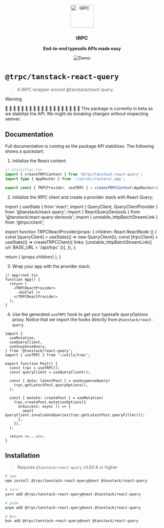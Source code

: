 <p align="center">
  <a href="https://trpc.io/"><img src="https://assets.trpc.io/icons/svgs/blue-bg-rounded.svg" alt="tRPC" height="75"/></a>
</p>

<h3 align="center">tRPC</h3>

<p align="center">
  <strong>End-to-end typesafe APIs made easy</strong>
</p>

<p align="center">
  <img src="https://assets.trpc.io/www/v10/v10-dark-landscape.gif" alt="Demo" />
</p>

# `@trpc/tanstack-react-query`

> A tRPC wrapper around @tanstack/react-query.

> [!WARNING]
>
> 🚧 🚧 🚧 🚧 🚧 🚧 🚧 🚧 🚧 🚧 🚧 🚧 🚧 🚧 🚧 🚧 🚧 🚧 🚧
> This package is currently in beta as we stabilize the API. We might do breaking changes without respecting semver.

## Documentation

Full documentation is coming as the package API stabilizes. The following shows a quickstart.

1. Initialize the React context:

```ts
// utils/trpc.tsx
import { createTRPCContext } from '@trpc/tanstack-react-query';
import type { AppRouter } from '~/server/routers/_app';

export const { TRPCProvider, useTRPC } = createTRPCContext<AppRouter>();
```

2. Initialize the tRPC client and create a provider stack with React Query:

import { useState } from 'react';
import { QueryClient, QueryClientProvider } from '@tanstack/react-query';
import { ReactQueryDevtools } from '@tanstack/react-query-devtools';
import { unstable_httpBatchStreamLink } from '@trpc/client';

export function TRPCReactProvider(props: { children: React.ReactNode }) {
  const [queryClient] = useState(() => new QueryClient());
  const [trpcClient] = useState(() =>
    createTRPCClient<AppRouter>({
      links: [unstable_httpBatchStreamLink({ url: BASE_URL + '/api/trpc' })],
    }),
  );

  return (
    <TRPCProvider trpcClient={trpcClient} queryClient={queryClient}>
      <QueryClientProvider client={queryClient}>
        {props.children}
        <ReactQueryDevtools />
      </QueryClientProvider>
    </TRPCProvider>
  );
}

3. Wrap your app with the provider stack:

```tsx
// app/root.tsx
function App() {
  return (
    <TRPCReactProvider>
      <Outlet />
    </TRPCReactProvider>
  );
}
```

4. Use the generated `useTRPC` hook to get your typesafe queryOptions proxy. Notice that we import the hooks directly from `@tanstack/react-query`.

```tsx
import {
  useMutation,
  useQueryClient,
  useSuspenseQuery,
} from '@tanstack/react-query';
import { useTRPC } from '~/utils/trpc';

export function Post() {
  const trpc = useTRPC();
  const queryClient = useQueryClient();

  const { data: latestPost } = useSuspenseQuery(
    trpc.getLatestPost.queryOptions(),
  );

  const { mutate: createPost } = useMutation(
    trpc.createPost.mutationOptions({
      onSuccess: async () => {
        await queryClient.invalidateQueries(trpc.getLatestPost.queryFilter());
      },
    }),
  );

  return <>...</>;
}
```

## Installation

> Requires `@tanstack/react-query` v5.62.8 or higher

```bash
# npm
npm install @trpc/tanstack-react-query@next @tanstack/react-query

# Yarn
yarn add @trpc/tanstack-react-query@next @tanstack/react-query

# pnpm
pnpm add @trpc/tanstack-react-query@next @tanstack/react-query

# Bun
bun add @trpc/tanstack-react-query@next @tanstack/react-query
```
